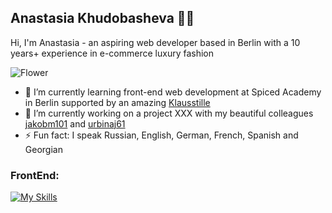 ## Anastasia Khudobasheva 🌚💫

Hi, I'm Anastasia - an aspiring web developer based in Berlin with a 10 years+ experience in e-commerce luxury fashion

![Flower](https://i.pinimg.com/736x/e3/02/7c/e3027cb014c8d0b22ea063eec0d589fe.jpg)



- 🌱 I’m currently learning front-end web development at Spiced Academy in Berlin supported by an amazing [Klausstille](https://github.com/Klausstille)
- 🔭 I’m currently working on a project XXX with my beautiful colleagues [jakobm101](https://github.com/jakobm101) and [urbinaj61](https://github.com/urbinaj61)
- ⚡ Fun fact: I speak Russian, English, German, French, Spanish and Georgian


### FrontEnd:
[![My Skills](https://skillicons.dev/icons?i=java,react,nodejs&theme=light)](https://skillicons.dev)
